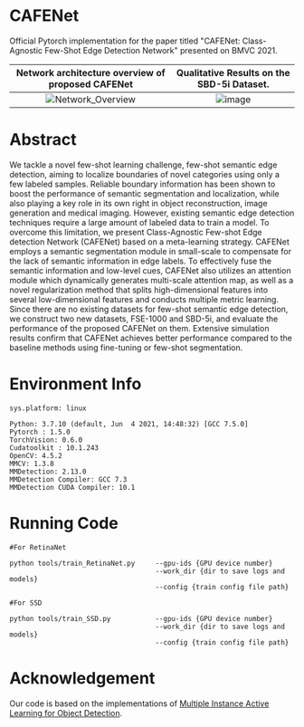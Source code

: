 # CAFENet
Official Pytorch implementation for the paper titled "CAFENet: Class-Agnostic Few-Shot Edge Detection Network" presented on BMVC 2021.


Network architecture overview of proposed CAFENet             |  Qualitative Results on the SBD-5i Dataset.
:-------------------------:|:-------------------------:
![Network_Overview](https://user-images.githubusercontent.com/54431060/235067420-baa7b275-21ff-40b0-9a98-ff04a716f1f4.png)  | ![image](https://user-images.githubusercontent.com/54431060/235068437-a6b53f39-ed83-4e99-b00c-ad20c837e6ef.png)

# Abstract
We tackle a novel few-shot learning challenge, few-shot semantic edge detection, aiming to localize boundaries of novel categories using only a few labeled samples.
Reliable boundary information has been shown to boost the performance of semantic segmentation and localization, while also playing a key role in its own right in object reconstruction, image generation and medical imaging. However, existing semantic edge detection techniques require a large amount of labeled data to train a model. To overcome this limitation, we present Class-Agnostic Few-shot Edge detection Network (CAFENet) based on a meta-learning strategy. CAFENet employs a semantic segmentation module in small-scale to compensate for the lack of semantic information in edge labels. To effectively fuse the semantic information and low-level cues, CAFENet also utilizes an attention module which dynamically generates multi-scale attention map, as well as a novel regularization method that splits high-dimensional features into several low-dimensional features and conducts multiple metric learning. Since there are no existing datasets for few-shot semantic edge detection, we construct two new datasets, FSE-1000 and SBD-5i, and evaluate the performance of the proposed CAFENet on them. Extensive simulation results confirm that CAFENet achieves better performance compared to the baseline methods using fine-tuning or few-shot segmentation.


# Environment Info
```
sys.platform: linux

Python: 3.7.10 (default, Jun  4 2021, 14:48:32) [GCC 7.5.0]  
Pytorch : 1.5.0  
TorchVision: 0.6.0  
Cudatoolkit : 10.1.243  
OpenCV: 4.5.2  
MMCV: 1.3.8  
MMDetection: 2.13.0  
MMDetection Compiler: GCC 7.3  
MMDetection CUDA Compiler: 10.1  
```

# Running Code
```
#For RetinaNet 

python tools/train_RetinaNet.py     --gpu-ids {GPU device number}
                                    --work_dir {dir to save logs and models}
                                    --config {train config file path}                             
                                    
#For SSD

python tools/train_SSD.py           --gpu-ids {GPU device number}
                                    --work_dir {dir to save logs and models}
                                    --config {train config file path}     
```

# Acknowledgement
Our code is based on the implementations of [Multiple Instance Active Learning for Object Detection](https://github.com/yuantn/MI-AOD).

